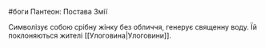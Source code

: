 #боги
Пантеон: Постава Змії

Символізує собою срібну жінку без обличчя, генерує священну воду. Їй поклоняються жителі [[Улоговина|Улоговини]].